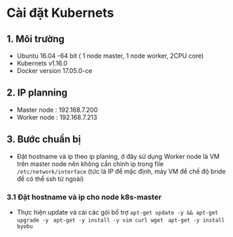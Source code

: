 # Cài đặt Kubernets
## 1. Môi trường
- Ubuntu 16.04 -64 bit ( 1 node master, 1 node worker, 2CPU core)
- Kubernets v1.16.0
- Docker version 17.05.0-ce
## 2. IP planning
- Master node : 192.168.7.200
- Worker node : 192.168.7.213
## 3. Bước chuẩn bị
- Đặt hostname và ip theo ip planing, ở đây sử dụng Worker node là VM trên master node nên không cần chỉnh ip trong file ```/etc/network/interface``` (tức là IP để mặc định, máy VM để chế độ bride để có thể ssh từ ngoài)
### 3.1 Đặt hostname và ip cho node k8s-master
- Thực hiện update và cài các gói bổ trợ
`apt-get update -y && apt-get upgrade -y
`
`apt-get -y install -y vim curl wget
`
`apt-get -y install byobu
`
